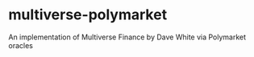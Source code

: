 # multiverse-polymarket
An implementation of Multiverse Finance by Dave White via Polymarket oracles
